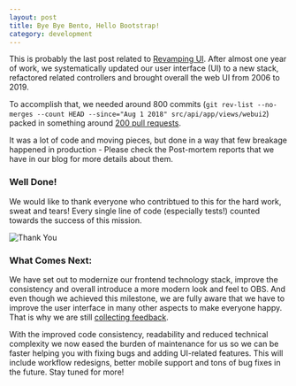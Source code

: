 ```yaml
---
layout: post
title: Bye Bye Bento, Hello Bootstrap!
category: development
---
```


This is probably the last post related to [Revamping UI](/2018/10/05/revaming-ui). After almost one year of work, we systematically updated our user interface (UI) to a new stack, refactored related controllers and brought overall the web UI from 2006 to 2019.

To accomplish that, we needed around 800 commits (`git rev-list --no-merges --count HEAD --since="Aug 1 2018" src/api/app/views/webui2`) packed in something around [200 pull requests]( https://github.com/openSUSE/open-build-service/issues?q=created%3A%3E%3D2018-09-01+is%3Amerged+label%3AFrontend ).

It was a lot of code and moving pieces, but done in a way that few breakage happened in production - Please check the Post-mortem reports that we have in our blog for more details about them.

### Well Done!

We would like to thank everyone who contribtued to this for the hard work, sweat and tears! Every single line of code (especially tests!) counted towards the success of this mission.

![Thank You](https://media.giphy.com/media/WnIu6vAWt5ul3EVcUE/giphy.gif)

### What Comes Next:

We have set out to modernize our frontend technology stack, improve the consistency and overall introduce a more modern look and feel to OBS. And even though we achieved this milestone, we are fully aware that we have to improve the user interface in many other aspects to make everyone happy. That is why we are still [collecting feedback](https://github.com/openSUSE/open-build-service/issues?q=is%3Aopen+is%3Aissue+label%3A%22Bootstrap+%3Arocket%3A%22).

With the improved code consistency, readability and reduced technical complexity we now eased the burden of maintenance for us so we can be faster helping you with fixing bugs and adding UI-related features. This will include workflow redesigns, better mobile support and tons of bug fixes in the future. Stay tuned for more!
